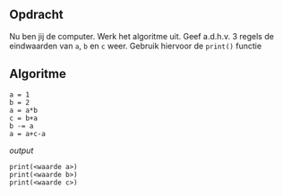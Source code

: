 ## Opdracht

Nu ben jij de computer. Werk het algoritme uit. Geef a.d.h.v. 3 regels de eindwaarden van `a`, `b` en `c` weer. Gebruik hiervoor de `print()` functie


## Algoritme

```
a = 1
b = 2
a = a*b
c = b+a
b -= a
a = a+c-a
```

*output*
```
print(<waarde a>)
print(<waarde b>)
print(<waarde c>)
```